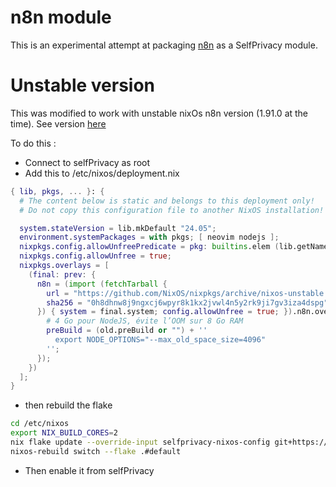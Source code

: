 # n8n module

This is an experimental attempt at packaging [n8n](https://github.com/n8n-io/n8n) as a SelfPrivacy module.


# Unstable version

This was modified to work with unstable nixOs n8n version (1.91.0 at the time). See version [here](https://search.nixos.org/packages?channel=unstable&show=n8n&from=0&size=50&sort=relevance&type=packages&query=n8n)

To do this :
 - Connect to selfPrivacy as root
 - Add this to /etc/nixos/deployment.nix
``` nix
{ lib, pkgs, ... }: {
  # The content below is static and belongs to this deployment only!
  # Do not copy this configuration file to another NixOS installation!

  system.stateVersion = lib.mkDefault "24.05";
  environment.systemPackages = with pkgs; [ neovim nodejs ];
  nixpkgs.config.allowUnfreePredicate = pkg: builtins.elem (lib.getName pkg) [ "n8n" ];
  nixpkgs.config.allowUnfree = true;
  nixpkgs.overlays = [
    (final: prev: {
      n8n = (import (fetchTarball {
        url = "https://github.com/NixOS/nixpkgs/archive/nixos-unstable.tar.gz";
        sha256 = "0h8dhnw8j9ngxcj6wpyr8k1kx2jvwl4n5y2rk9ji7gv3iza4dspg";
      }) { system = final.system; config.allowUnfree = true; }).n8n.overrideAttrs (old: {
        # 4 Go pour NodeJS, évite l’OOM sur 8 Go RAM
        preBuild = (old.preBuild or "") + ''
          export NODE_OPTIONS="--max_old_space_size=4096"
        '';
      });
    })
  ];
}
```

 - then rebuild the flake
``` sh
cd /etc/nixos
export NIX_BUILD_CORES=2
nix flake update --override-input selfprivacy-nixos-config git+https://git.selfprivacy.org/SelfPrivacy/selfprivacy-nixos-config.git?ref=flakes
nixos-rebuild switch --flake .#default
```

 - Then enable it from selfPrivacy 

